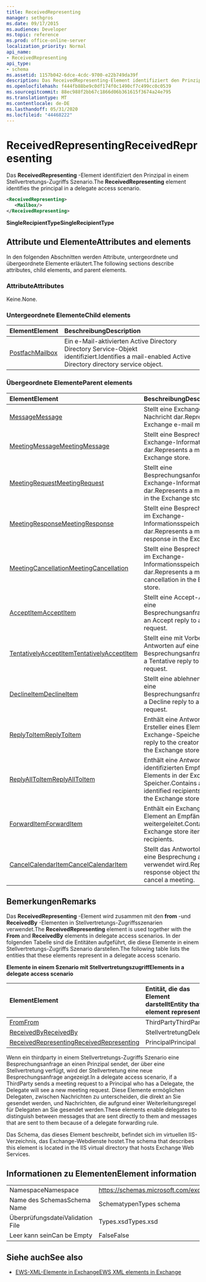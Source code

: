 ```yaml
---
title: ReceivedRepresenting
manager: sethgros
ms.date: 09/17/2015
ms.audience: Developer
ms.topic: reference
ms.prod: office-online-server
localization_priority: Normal
api_name:
- ReceivedRepresenting
api_type:
- schema
ms.assetid: 1157b042-6dce-4cdc-9700-e22b749da39f
description: Das ReceivedRepresenting-Element identifiziert den Prinzipal in einem Stellvertretungs-Zugriffs Szenario.
ms.openlocfilehash: f444fb88be9c0df174f0c1490cf7c499cc0c0539
ms.sourcegitcommit: 88ec988f2bb67c1866d06b361615f3674a24e795
ms.translationtype: MT
ms.contentlocale: de-DE
ms.lasthandoff: 05/31/2020
ms.locfileid: "44468222"
---
```

# <a name="receivedrepresenting"></a><span data-ttu-id="e775c-103">ReceivedRepresenting</span><span class="sxs-lookup"><span data-stu-id="e775c-103">ReceivedRepresenting</span></span>

<span data-ttu-id="e775c-104">Das **ReceivedRepresenting** -Element identifiziert den Prinzipal in einem Stellvertretungs-Zugriffs Szenario.</span><span class="sxs-lookup"><span data-stu-id="e775c-104">The **ReceivedRepresenting** element identifies the principal in a delegate access scenario.</span></span> 
  
```xml
<ReceivedRepresenting>
   <Mailbox/>
</ReceivedRepresenting>
```

 <span data-ttu-id="e775c-105">**SingleRecipientType**</span><span class="sxs-lookup"><span data-stu-id="e775c-105">**SingleRecipientType**</span></span>
## <a name="attributes-and-elements"></a><span data-ttu-id="e775c-106">Attribute und Elemente</span><span class="sxs-lookup"><span data-stu-id="e775c-106">Attributes and elements</span></span>

<span data-ttu-id="e775c-107">In den folgenden Abschnitten werden Attribute, untergeordnete und übergeordnete Elemente erläutert.</span><span class="sxs-lookup"><span data-stu-id="e775c-107">The following sections describe attributes, child elements, and parent elements.</span></span>
  
### <a name="attributes"></a><span data-ttu-id="e775c-108">Attribute</span><span class="sxs-lookup"><span data-stu-id="e775c-108">Attributes</span></span>

<span data-ttu-id="e775c-109">Keine.</span><span class="sxs-lookup"><span data-stu-id="e775c-109">None.</span></span>
  
### <a name="child-elements"></a><span data-ttu-id="e775c-110">Untergeordnete Elemente</span><span class="sxs-lookup"><span data-stu-id="e775c-110">Child elements</span></span>

|<span data-ttu-id="e775c-111">**Element**</span><span class="sxs-lookup"><span data-stu-id="e775c-111">**Element**</span></span>|<span data-ttu-id="e775c-112">**Beschreibung**</span><span class="sxs-lookup"><span data-stu-id="e775c-112">**Description**</span></span>|
|:-----|:-----|
|[<span data-ttu-id="e775c-113">Postfach</span><span class="sxs-lookup"><span data-stu-id="e775c-113">Mailbox</span></span>](mailbox.md) <br/> |<span data-ttu-id="e775c-114">Ein e-Mail-aktivierten Active Directory Directory Service-Objekt identifiziert.</span><span class="sxs-lookup"><span data-stu-id="e775c-114">Identifies a mail-enabled Active Directory directory service object.</span></span>  <br/> |
   
### <a name="parent-elements"></a><span data-ttu-id="e775c-115">Übergeordnete Elemente</span><span class="sxs-lookup"><span data-stu-id="e775c-115">Parent elements</span></span>

|<span data-ttu-id="e775c-116">**Element**</span><span class="sxs-lookup"><span data-stu-id="e775c-116">**Element**</span></span>|<span data-ttu-id="e775c-117">**Beschreibung**</span><span class="sxs-lookup"><span data-stu-id="e775c-117">**Description**</span></span>|
|:-----|:-----|
|[<span data-ttu-id="e775c-118">Message</span><span class="sxs-lookup"><span data-stu-id="e775c-118">Message</span></span>](message-ex15websvcsotherref.md) <br/> |<span data-ttu-id="e775c-119">Stellt eine Exchange-E-Mail-Nachricht dar.</span><span class="sxs-lookup"><span data-stu-id="e775c-119">Represents an Exchange e-mail message.</span></span>  <br/> |
|[<span data-ttu-id="e775c-120">MeetingMessage</span><span class="sxs-lookup"><span data-stu-id="e775c-120">MeetingMessage</span></span>](meetingmessage.md) <br/> |<span data-ttu-id="e775c-121">Stellt eine Besprechung im Exchange-Informationsspeicher dar.</span><span class="sxs-lookup"><span data-stu-id="e775c-121">Represents a meeting in the Exchange store.</span></span>  <br/> |
|[<span data-ttu-id="e775c-122">MeetingRequest</span><span class="sxs-lookup"><span data-stu-id="e775c-122">MeetingRequest</span></span>](meetingrequest.md) <br/> |<span data-ttu-id="e775c-123">Stellt eine Besprechungsanforderung im Exchange-Informationsspeicher dar.</span><span class="sxs-lookup"><span data-stu-id="e775c-123">Represents a meeting request in the Exchange store.</span></span>  <br/> |
|[<span data-ttu-id="e775c-124">MeetingResponse</span><span class="sxs-lookup"><span data-stu-id="e775c-124">MeetingResponse</span></span>](meetingresponse.md) <br/> |<span data-ttu-id="e775c-125">Stellt eine Besprechungsantwort im Exchange-Informationsspeicher dar.</span><span class="sxs-lookup"><span data-stu-id="e775c-125">Represents a meeting response in the Exchange store.</span></span>  <br/> |
|[<span data-ttu-id="e775c-126">MeetingCancellation</span><span class="sxs-lookup"><span data-stu-id="e775c-126">MeetingCancellation</span></span>](meetingcancellation.md) <br/> |<span data-ttu-id="e775c-127">Stellt eine Besprechungsabsage im Exchange-Informationsspeicher dar.</span><span class="sxs-lookup"><span data-stu-id="e775c-127">Represents a meeting cancellation in the Exchange store.</span></span>  <br/> |
|[<span data-ttu-id="e775c-128">AcceptItem</span><span class="sxs-lookup"><span data-stu-id="e775c-128">AcceptItem</span></span>](acceptitem.md) <br/> |<span data-ttu-id="e775c-129">Stellt eine Accept-Antwort auf eine Besprechungsanfrage.</span><span class="sxs-lookup"><span data-stu-id="e775c-129">Represents an Accept reply to a meeting request.</span></span>  <br/> |
|[<span data-ttu-id="e775c-130">TentativelyAcceptItem</span><span class="sxs-lookup"><span data-stu-id="e775c-130">TentativelyAcceptItem</span></span>](tentativelyacceptitem.md) <br/> |<span data-ttu-id="e775c-131">Stellt eine mit Vorbehalt Antworten auf eine Besprechungsanfrage.</span><span class="sxs-lookup"><span data-stu-id="e775c-131">Represents a Tentative reply to a meeting request.</span></span>  <br/> |
|[<span data-ttu-id="e775c-132">DeclineItem</span><span class="sxs-lookup"><span data-stu-id="e775c-132">DeclineItem</span></span>](declineitem.md) <br/> |<span data-ttu-id="e775c-133">Stellt eine ablehnen Antwort auf eine Besprechungsanfrage.</span><span class="sxs-lookup"><span data-stu-id="e775c-133">Represents a Decline reply to a meeting request.</span></span>  <br/> |
|[<span data-ttu-id="e775c-134">ReplyToItem</span><span class="sxs-lookup"><span data-stu-id="e775c-134">ReplyToItem</span></span>](replytoitem.md) <br/> |<span data-ttu-id="e775c-135">Enthält eine Antwort an den Ersteller eines Elements in der Exchange-Speicher.</span><span class="sxs-lookup"><span data-stu-id="e775c-135">Contains a reply to the creator of an item in the Exchange store.</span></span>  <br/> |
|[<span data-ttu-id="e775c-136">ReplyAllToItem</span><span class="sxs-lookup"><span data-stu-id="e775c-136">ReplyAllToItem</span></span>](replyalltoitem.md) <br/> |<span data-ttu-id="e775c-137">Enthält eine Antwort an alle identifizierten Empfänger eines Elements in der Exchange-Speicher.</span><span class="sxs-lookup"><span data-stu-id="e775c-137">Contains a reply to all identified recipients of an item in the Exchange store.</span></span>  <br/> |
|[<span data-ttu-id="e775c-138">ForwardItem</span><span class="sxs-lookup"><span data-stu-id="e775c-138">ForwardItem</span></span>](forwarditem.md) <br/> |<span data-ttu-id="e775c-139">Enthält ein Exchange-Speicher-Element an Empfänger weitergeleitet.</span><span class="sxs-lookup"><span data-stu-id="e775c-139">Contains an Exchange store item to forward to recipients.</span></span>  <br/> |
|[<span data-ttu-id="e775c-140">CancelCalendarItem</span><span class="sxs-lookup"><span data-stu-id="e775c-140">CancelCalendarItem</span></span>](cancelcalendaritem.md) <br/> |<span data-ttu-id="e775c-141">Stellt das Antwortobjekt, das Sie eine Besprechung absagen verwendet wird.</span><span class="sxs-lookup"><span data-stu-id="e775c-141">Represents the response object that is used to cancel a meeting.</span></span>  <br/> |
   
## <a name="remarks"></a><span data-ttu-id="e775c-142">Bemerkungen</span><span class="sxs-lookup"><span data-stu-id="e775c-142">Remarks</span></span>

<span data-ttu-id="e775c-143">Das **ReceivedRepresenting** -Element wird zusammen mit den **from** -und **ReceivedBy** -Elementen in Stellvertretungs-Zugriffsszenarien verwendet.</span><span class="sxs-lookup"><span data-stu-id="e775c-143">The **ReceivedRepresenting** element is used together with the **From** and **ReceivedBy** elements in delegate access scenarios.</span></span> <span data-ttu-id="e775c-144">In der folgenden Tabelle sind die Entitäten aufgeführt, die diese Elemente in einem Stellvertretungs-Zugriffs Szenario darstellen.</span><span class="sxs-lookup"><span data-stu-id="e775c-144">The following table lists the entities that these elements represent in a delegate access scenario.</span></span> 
  
<span data-ttu-id="e775c-145">**Elemente in einem Szenario mit Stellvertretungszugriff**</span><span class="sxs-lookup"><span data-stu-id="e775c-145">**Elements in a delegate access scenario**</span></span>

|<span data-ttu-id="e775c-146">**Element**</span><span class="sxs-lookup"><span data-stu-id="e775c-146">**Element**</span></span>|<span data-ttu-id="e775c-147">**Entität, die das Element darstellt**</span><span class="sxs-lookup"><span data-stu-id="e775c-147">**Entity that the element represent**</span></span>|
|:-----|:-----|
|[<span data-ttu-id="e775c-148">From</span><span class="sxs-lookup"><span data-stu-id="e775c-148">From</span></span>](from.md) <br/> |<span data-ttu-id="e775c-149">ThirdParty</span><span class="sxs-lookup"><span data-stu-id="e775c-149">ThirdParty</span></span>  <br/> |
|[<span data-ttu-id="e775c-150">ReceivedBy</span><span class="sxs-lookup"><span data-stu-id="e775c-150">ReceivedBy</span></span>](receivedby.md) <br/> |<span data-ttu-id="e775c-151">Stellvertretung</span><span class="sxs-lookup"><span data-stu-id="e775c-151">Delegate</span></span>  <br/> |
|[<span data-ttu-id="e775c-152">ReceivedRepresenting</span><span class="sxs-lookup"><span data-stu-id="e775c-152">ReceivedRepresenting</span></span>](receivedrepresenting.md) <br/> |<span data-ttu-id="e775c-153">Principal</span><span class="sxs-lookup"><span data-stu-id="e775c-153">Principal</span></span>  <br/> |
   
<span data-ttu-id="e775c-154">Wenn ein thirdparty in einem Stellvertretungs-Zugriffs Szenario eine Besprechungsanfrage an einen Prinzipal sendet, der über eine Stellvertretung verfügt, wird der Stellvertretung eine neue Besprechungsanfrage angezeigt.</span><span class="sxs-lookup"><span data-stu-id="e775c-154">In a delegate access scenario, if a ThirdParty sends a meeting request to a Principal who has a Delegate, the Delegate will see a new meeting request.</span></span> <span data-ttu-id="e775c-155">Diese Elemente ermöglichen Delegaten, zwischen Nachrichten zu unterscheiden, die direkt an Sie gesendet werden, und Nachrichten, die aufgrund einer Weiterleitungsregel für Delegaten an Sie gesendet werden.</span><span class="sxs-lookup"><span data-stu-id="e775c-155">These elements enable delegates to distinguish between messages that are sent directly to them and messages that are sent to them because of a delegate forwarding rule.</span></span>
  
<span data-ttu-id="e775c-156">Das Schema, das dieses Element beschreibt, befindet sich im virtuellen IIS-Verzeichnis, das Exchange-Webdienste hostet.</span><span class="sxs-lookup"><span data-stu-id="e775c-156">The schema that describes this element is located in the IIS virtual directory that hosts Exchange Web Services.</span></span>
  
## <a name="element-information"></a><span data-ttu-id="e775c-157">Informationen zu Elementen</span><span class="sxs-lookup"><span data-stu-id="e775c-157">Element information</span></span>

|||
|:-----|:-----|
|<span data-ttu-id="e775c-158">Namespace</span><span class="sxs-lookup"><span data-stu-id="e775c-158">Namespace</span></span>  <br/> |https://schemas.microsoft.com/exchange/services/2006/types  <br/> |
|<span data-ttu-id="e775c-159">Name des Schemas</span><span class="sxs-lookup"><span data-stu-id="e775c-159">Schema Name</span></span>  <br/> |<span data-ttu-id="e775c-160">Schematypen</span><span class="sxs-lookup"><span data-stu-id="e775c-160">Types schema</span></span>  <br/> |
|<span data-ttu-id="e775c-161">Überprüfungsdatei</span><span class="sxs-lookup"><span data-stu-id="e775c-161">Validation File</span></span>  <br/> |<span data-ttu-id="e775c-162">Types.xsd</span><span class="sxs-lookup"><span data-stu-id="e775c-162">Types.xsd</span></span>  <br/> |
|<span data-ttu-id="e775c-163">Leer kann sein</span><span class="sxs-lookup"><span data-stu-id="e775c-163">Can be Empty</span></span>  <br/> |<span data-ttu-id="e775c-164">False</span><span class="sxs-lookup"><span data-stu-id="e775c-164">False</span></span>  <br/> |
   
## <a name="see-also"></a><span data-ttu-id="e775c-165">Siehe auch</span><span class="sxs-lookup"><span data-stu-id="e775c-165">See also</span></span>



- [<span data-ttu-id="e775c-166">EWS-XML-Elemente in Exchange</span><span class="sxs-lookup"><span data-stu-id="e775c-166">EWS XML elements in Exchange</span></span>](ews-xml-elements-in-exchange.md)

